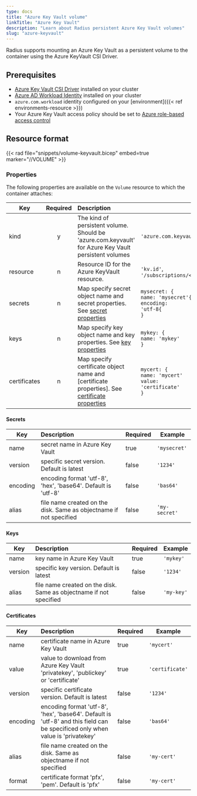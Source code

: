 ```yaml
---
type: docs
title: "Azure Key Vault volume"
linkTitle: "Azure Key Vault"
description: "Learn about Radius persistent Azure Key Vault volumes"
slug: "azure-keyvault"
---
```


Radius supports mounting an Azure Key Vault as a persistent volume to the container using the Azure KeyVault CSI Driver.

## Prerequisites

- [Azure Key Vault CSI Driver](https://azure.github.io/secrets-store-csi-driver-provider-azure/demos/standard-walkthrough/) installed on your cluster
- [Azure AD Workload Identity](https://azure.github.io/azure-workload-identity/docs/installation.html) installed on your cluster
- `azure.com.workload` identity configured on your [environment]({{< ref environments-resource >}})
- Your Azure Key Vault access policy should be set to [Azure role-based access control](https://learn.microsoft.com/azure/key-vault/general/rbac-guide?tabs=azure-cli)

## Resource format

{{< rad file="snippets/volume-keyvault.bicep" embed=true marker="//VOLUME" >}}

### Properties

The following properties are available on the `Volume` resource to which the container attaches:

| Key  | Required | Description | Example |
|------|:--------:|:------------|---------|
| kind | y | The kind of persistent volume. Should be 'azure.com.keyvault' for Azure Key Vault persistent volumes | `'azure.com.keyvault'`
| resource | n | Resource ID for the Azure KeyVault resource. | `'kv.id'`, `'/subscriptions/<subscription>/resourceGroups/<rg/providers/Microsoft.KeyVault/vaults/<keyvaultname>'`
| secrets | n | Map specify secret object name and secret properties. See [secret properties](#secrets) | <code>mysecret: {<br>name: 'mysecret'{<br>encoding: 'utf-8{<br>}</code>
| keys | n | Map specify key object name and key properties. See [key properties](#keys) | <code>mykey: {<br>name: 'mykey'<br>}</code>
| certificates | n | Map specify certificate object name and [certificate properties]. See [certificate properties](#certificate) | <code>mycert: {<br>name: 'mycert'<br>value: 'certificate'<br>}</code>

#### Secrets

| Key  | Description | Required | Example |
|------|:------------|----------|---------|
| name | secret name in Azure Key Vault | true | `'mysecret'`
| version | specific secret version. Default is latest | false | `'1234'`
| encoding | encoding format 'utf-8', 'hex', 'base64'. Default is 'utf-8' | false | `'bas64'`
| alias | file name created on the disk. Same as objectname if not specified | false | `'my-secret'`

#### Keys

| Key  | Description | Required | Example |
|------|:------------|----------|---------|
| name | key name in Azure Key Vault | true | `'mykey'`
| version | specific key version. Default is latest | false | `'1234'`
| alias | file name created on the disk. Same as objectname if not specified | false | `'my-key'`

#### Certificates

| Key  | Description | Required | Example |
|------|:------------|----------|---------|
| name | certificate name in Azure Key Vault | true | `'mycert'`
| value | value to download from Azure Key Vault 'privatekey', 'publickey' or 'certificate' | true | `'certificate'`
| version | specific certificate version. Default is latest | false | `'1234'`
| encoding | encoding format 'utf-8', 'hex', 'base64'. Default is 'utf-8' and this field can be specificed only when value is 'privatekey' | false | `'bas64'`
| alias | file name created on the disk. Same as objectname if not specified | false | `'my-cert'`
| format | certificate format 'pfx', 'pem'. Default is 'pfx' | false | `'my-cert'`
